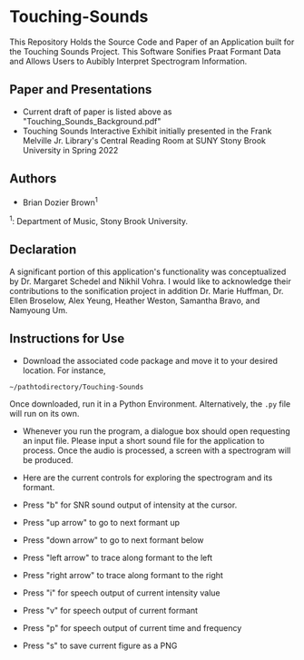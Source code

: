 # Touching-Sounds
This Repository Holds the Source Code and Paper of an Application built for the Touching Sounds Project. This Software Sonifies Praat Formant Data and Allows Users to Aubibly Interpret Spectrogram Information.

## Paper and Presentations
* Current draft of paper is listed above as "Touching_Sounds_Background.pdf"
* Touching Sounds Interactive Exhibit initially presented in the Frank Melville Jr. Library's Central Reading Room at SUNY Stony Brook University in Spring 2022

## Authors
* Brian Dozier Brown<sup>1</sup>

<sup>1</sup>: Department of Music, Stony Brook University.

## Declaration
A significant portion of this application's functionality was conceptualized by Dr. Margaret Schedel and Nikhil Vohra. I would like to acknowledge their contributions to the sonification project in addition Dr. Marie Huffman, Dr. Ellen Broselow, Alex Yeung, Heather Weston, Samantha Bravo, and Namyoung Um. 

## Instructions for Use

* Download the associated code package and move it to your desired location. For instance,
```
~/pathtodirectory/Touching-Sounds
```
Once downloaded, run it in a Python Environment. Alternatively, the `.py` file will run on its own.

* Whenever you run the program, a dialogue box should open requesting an input file. Please input a short sound file for the application to process. Once the audio is processed, a screen with a spectrogram will be produced. 

* Here are the current controls for exploring the spectrogram and its formant.

* Press "b" for SNR sound output of intensity at the cursor.

* Press "up arrow" to go to next formant up

* Press "down arrow" to go to next formant below

* Press "left arrow" to trace along formant to the left

* Press "right arrow" to trace along formant to the right

* Press "i" for speech output of current intensity value

* Press "v" for speech output of current formant 

* Press "p" for speech output of current time and frequency

* Press "s" to save current figure as a PNG
